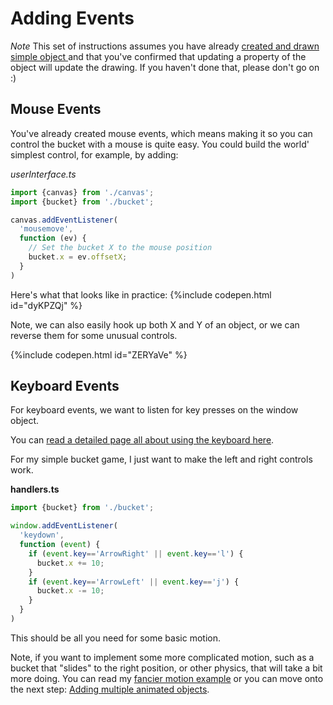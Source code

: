 # Adding Events

*Note*
This set of instructions assumes you have already [created and drawn simple object ](player.md) and that you've confirmed that updating a property of the object will update the drawing. If you haven't done that, please don't go on :)

## Mouse Events

You've already created mouse events, which means making it so you can control the bucket with a mouse is quite easy. You could build the world' simplest control, for example, by adding:

*userInterface.ts*

```typescript
import {canvas} from './canvas';
import {bucket} from './bucket';

canvas.addEventListener(
  'mousemove',
  function (ev) {
    // Set the bucket X to the mouse position
    bucket.x = ev.offsetX;
  }
)
```

Here's what that looks like in practice:
{%include codepen.html id="dyKPZQj"  %}

Note, we can also easily hook up both X and Y of an object, or we can reverse them for some unusual controls.

{%include codepen.html id="ZERYaVe" %}

## Keyboard Events

For keyboard events, we want to listen for key presses on the window object.

You can [read a detailed page all about using the keyboard here](../../canvas/keyboard.md).

For my simple bucket game, I just want to make the left and right controls work.

**handlers.ts**

```typescript
import {bucket} from './bucket';

window.addEventListener(
  'keydown',
  function (event) {    
    if (event.key=='ArrowRight' || event.key=='l') {
      bucket.x += 10;
    }
    if (event.key=='ArrowLeft' || event.key=='j') {
      bucket.x -= 10;
    }
  }
)
```

This should be all you need for some basic motion.

Note, if you want to implement some more complicated motion, such as a bucket that "slides" to the right position, or other physics, that will take a bit more doing. You can read my [fancier motion example](./fancierMotion.md) or you can move onto the next step: [Adding multiple animated objects](./multipleObjects).
